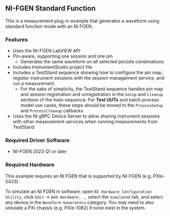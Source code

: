 ## NI-FGEN Standard Function

This is a measurement plug-in example that generates a waveform using standard function mode with an NI FGEN.

### Features

- Uses the NI-FGEN LabVIEW API
- Pin-aware, supporting one session and one pin
  - Generates the same waveform on all selected pin/site combinations
- Includes InstrumentStudio project file
- Includes a TestStand sequence showing how to configure the pin map, register
  instrument sessions with the session management service, and run a measurement.
  - For the sake of simplicity, the TestStand sequence handles pin map and session registration and unregistration in the `Setup` and `Cleanup` sections of the main sequence. For **Test UUTs** and batch process model use cases, these steps should be moved to the `ProcessSetup` and `ProcessCleanup` callbacks.
- Uses the NI gRPC Device Server to allow sharing instrument sessions with other
  measurement services when running measurements from TestStand

### Required Driver Software

- NI-FGEN 2023 Q1 or later

### Required Hardware

This example requires an NI FGEN that is supported by NI-FGEN (e.g. PXIe-5433).

To simulate an NI FGEN in software: open `NI Hardware Configuration Utility`, click `Edit` -> `Add Hardware...`,
select the `Simulated` tab, and select any device in the `Waveform Generators` category.
You may need to also simulate a PXI chassis (e.g. PXIe-1082) if none exist in the system.
